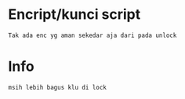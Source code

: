 # Encript/kunci script

```
Tak ada enc yg aman sekedar aja dari pada unlock
```
# Info

```
msih lebih bagus klu di lock
```
